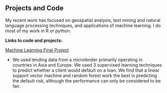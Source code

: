 ## Projects and Code    
My recent work has focused on geospatial analysis, text mining and natural language processing techniques, and applications of machine learning. I do most of my work in R or python. 


**Links to code and projects:**

[Machine Learning Final Project](ml_code.md)
* We used lending data from a microlender primarily operating in countries in Asia and Europe. We used 3 supervised learning techniques to predict whether a client would default on a loan. We find that a linear support vector machine and random forest work the best in predicting the default risk, although the performance can only be considered to be fair.  
